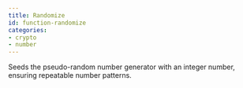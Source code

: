 ```yaml
---
title: Randomize
id: function-randomize
categories:
- crypto
- number
---
```


Seeds the pseudo-random number generator with an
        integer number, ensuring repeatable number patterns.
